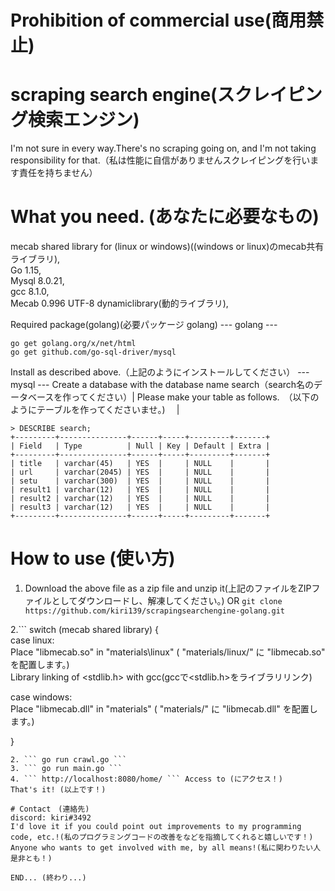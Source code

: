 # Prohibition of commercial use(商用禁止)

# scraping search engine(スクレイピング検索エンジン)
I'm not sure in every way.There's no scraping going on, and I'm not taking responsibility for that.（私は性能に自信がありませんスクレイピングを行います責任を持ちません）

# What you need. (あなたに必要なもの)
mecab shared library for (linux or windows)((windows or linux)のmecab共有ライブラリ),  
Go 1.15,  
Mysql 8.0.21,  
gcc 8.1.0,  
Mecab 0.996 UTF-8 dynamiclibrary(動的ライブラリ),  

Required package(golang)(必要パッケージ golang)
--- golang ---
```
go get golang.org/x/net/html
go get github.com/go-sql-driver/mysql
```
Install as described above.（上記のようにインストールしてください）
--- mysql ---
Create a database with the database name search（search名のデータベースを作ってください）|
Please make your table as follows.　（以下のようにテーブルを作ってくださいませ。)       　|
```
> DESCRIBE search;
+---------+---------------+------+-----+---------+-------+
| Field   | Type          | Null | Key | Default | Extra |
+---------+---------------+------+-----+---------+-------+
| title   | varchar(45)   | YES  |     | NULL    |       |
| url     | varchar(2045) | YES  |     | NULL    |       |
| setu    | varchar(300)  | YES  |     | NULL    |       |
| result1 | varchar(12)   | YES  |     | NULL    |       |
| result2 | varchar(12)   | YES  |     | NULL    |       |
| result3 | varchar(12)   | YES  |     | NULL    |       |
+---------+---------------+------+-----+---------+-------+
```
# How to use  (使い方)
1. Download the above file as a zip file and unzip it(上記のファイルをZIPファイルとしてダウンロードし、解凍してください。) OR  ``` git clone https://github.com/kiri139/scrapingsearchengine-golang.git ```

2.``` 
switch (mecab shared library) {   
   case linux:  
     Place "libmecab.so" in "materials\linux\" ( "materials/linux/" に "libmecab.so" を配置します。)  
     Library linking of <stdlib.h> with gcc(gccで<stdlib.h>をライブラリリンク)  
   
   case windows:  
   Place "libmecab.dll" in "materials" ( "materials/" に "libmecab.dll" を配置します。)  
   
}
```  
2. ``` go run crawl.go ```  
3. ``` go run main.go ```  
4. ``` http://localhost:8080/home/ ``` Access to (にアクセス！)  
That's it! (以上です！)  

# Contact　(連絡先)
discord: kiri#3492  
I'd love it if you could point out improvements to my programming code, etc.!(私のプログラミングコードの改善をなどを指摘してくれると嬉しいです！)  
Anyone who wants to get involved with me, by all means!(私に関わりたい人是非とも！)  

END... (終わり...)  
